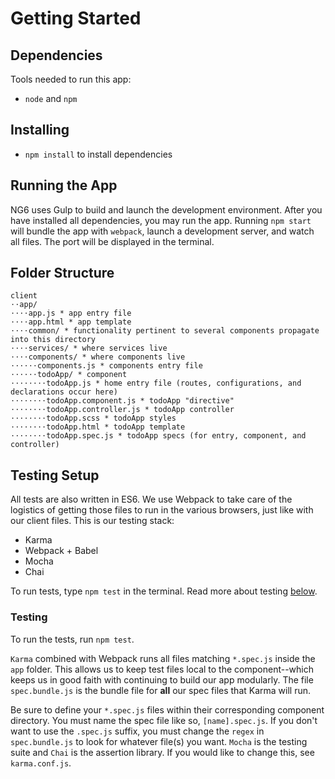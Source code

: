 

# Getting Started
## Dependencies
Tools needed to run this app:
* `node` and `npm`

## Installing
* `npm install` to install dependencies

## Running the App
NG6 uses Gulp to build and launch the development environment. After you have installed all dependencies, you may run the app. Running `npm start` will bundle the app with `webpack`, launch a development server, and watch all files. The port will be displayed in the terminal.


## Folder Structure

```
client
⋅⋅app/
⋅⋅⋅⋅app.js * app entry file
⋅⋅⋅⋅app.html * app template
⋅⋅⋅⋅common/ * functionality pertinent to several components propagate into this directory
⋅⋅⋅⋅services/ * where services live
⋅⋅⋅⋅components/ * where components live
⋅⋅⋅⋅⋅⋅components.js * components entry file
⋅⋅⋅⋅⋅⋅todoApp/ * component
⋅⋅⋅⋅⋅⋅⋅⋅todoApp.js * home entry file (routes, configurations, and declarations occur here)
⋅⋅⋅⋅⋅⋅⋅⋅todoApp.component.js * todoApp "directive"
⋅⋅⋅⋅⋅⋅⋅⋅todoApp.controller.js * todoApp controller
⋅⋅⋅⋅⋅⋅⋅⋅todoApp.scss * todoApp styles
⋅⋅⋅⋅⋅⋅⋅⋅todoApp.html * todoApp template
⋅⋅⋅⋅⋅⋅⋅⋅todoApp.spec.js * todoApp specs (for entry, component, and controller)
```
 
 
## Testing Setup
All tests are also written in ES6. We use Webpack to take care of the logistics of getting those files to run in the various browsers, just like with our client files. This is our testing stack:
* Karma
* Webpack + Babel
* Mocha
* Chai

To run tests, type `npm test` in the terminal. Read more about testing [below](#testing).

 
### Testing
To run the tests, run `npm test`.

`Karma` combined with Webpack runs all files matching `*.spec.js` inside the `app` folder. This allows us to keep test files local to the component--which keeps us in good faith with continuing to build our app modularly. The file `spec.bundle.js` is the bundle file for **all** our spec files that Karma will run.

Be sure to define your `*.spec.js` files within their corresponding component directory. You must name the spec file like so, `[name].spec.js`. If you don't want to use the `.spec.js` suffix, you must change the `regex` in `spec.bundle.js` to look for whatever file(s) you want.
`Mocha` is the testing suite and `Chai` is the assertion library. If you would like to change this, see `karma.conf.js`.


